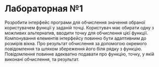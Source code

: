 # Лабораторная №1

Розробити інтерфейс програми для обчислення значення обраної користувачем функції у заданій точці. Користувач має обирати одну з можливих альтернатив, вводити точку для обчислення цієї функції. Компонування елементів інтерфейсу повинно бути адаптивним до розмірів вікна. Про результат обчислення за допомогою окремого повідомлення та шляхом збереження його біля рядку з функцію. Повідомлення повинне адекватно подавати про функцію, точку, у якій виконані обчислення, та результат.